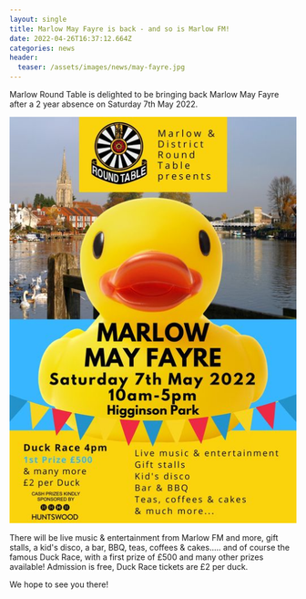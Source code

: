 ```yaml
---
layout: single
title: Marlow May Fayre is back - and so is Marlow FM!
date: 2022-04-26T16:37:12.664Z
categories: news
header:
  teaser: /assets/images/news/may-fayre.jpg
---
```

Marlow Round Table is delighted to be bringing back Marlow May Fayre after a 2 year absence on Saturday 7th May 2022.

![](/assets/images/news/may-fayre.jpg)

There will be live music & entertainment from Marlow FM and more, gift stalls, a kid's disco, a bar, BBQ, teas, coffees & cakes..... and of course the famous Duck Race, with a first prize of £500 and many other prizes available!  Admission is free, Duck Race tickets are £2 per duck.

We hope to see you there!